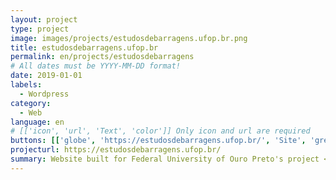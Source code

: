 ```yaml
---
layout: project
type: project
image: images/projects/estudosdebarragens.ufop.br.png
title: estudosdebarragens.ufop.br
permalink: en/projects/estudosdebarragens
# All dates must be YYYY-MM-DD format!
date: 2019-01-01
labels:
  - Wordpress
category:
  - Web
language: en
# [['icon', 'url', 'Text', 'color']] Only icon and url are required
buttons: [['globe', 'https://estudosdebarragens.ufop.br/', 'Site', 'grey']]
projecturl: https://estudosdebarragens.ufop.br/
summary: Website built for Federal University of Ouro Preto's project <i>Rede UFOP de Estudos Sobre as Consequências dos Rompimentos de Barragens</i> using Wordpress and hosted on the University's servers.
---
```

